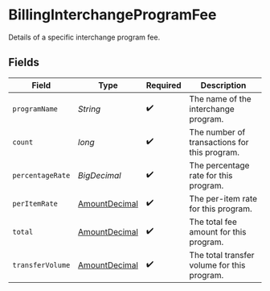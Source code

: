 # BillingInterchangeProgramFee

Details of a specific interchange program fee.


## Fields

| Field                                                     | Type                                                      | Required                                                  | Description                                               |
| --------------------------------------------------------- | --------------------------------------------------------- | --------------------------------------------------------- | --------------------------------------------------------- |
| `programName`                                             | *String*                                                  | :heavy_check_mark:                                        | The name of the interchange program.                      |
| `count`                                                   | *long*                                                    | :heavy_check_mark:                                        | The number of transactions for this program.              |
| `percentageRate`                                          | *BigDecimal*                                              | :heavy_check_mark:                                        | The percentage rate for this program.                     |
| `perItemRate`                                             | [AmountDecimal](../../models/components/AmountDecimal.md) | :heavy_check_mark:                                        | The per-item rate for this program.                       |
| `total`                                                   | [AmountDecimal](../../models/components/AmountDecimal.md) | :heavy_check_mark:                                        | The total fee amount for this program.                    |
| `transferVolume`                                          | [AmountDecimal](../../models/components/AmountDecimal.md) | :heavy_check_mark:                                        | The total transfer volume for this program.               |